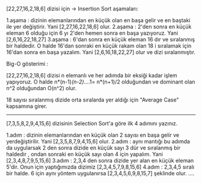
[22,27,16,2,18,6] dizisi için -> Insertion Sort aşamaları:

1.aşama : dizinin elemanlarından en küçük olan en başa gelir ve en baştaki ile yer değiştirir. Yani [2,27,16,22,18,6] olur.
2.aşama : 2'den sonra en küçük eleman 6 olduğu için 6 yı 2'den hemen sonra en başa yazıyoruz. Yani [2,6,16,22,18,27]
3.aşama : 6'dan sonra en küçük eleman 16 dır ve sıralanmış bir haldedir. O halde 16'dan sonraki en küçük rakam olan 18 i sıralamak için 16'dan sonra en başa yazalım. Yani [2,6,16,18,22,27] olur ve dizi sıralanmıştır. 


Big-O gösterimi :

 [22,27,16,2,18,6] dizisi n elemanlı ve her adımda bir eksiği kadar işlem yapıyoruz. O halde n*(n-1)*(n-2)*....1= n*(n+1)/2 olduğundan ve dominant olan n^2 olduğundan O(n^2) olur. 


 18 sayısı sıralanmış dizide orta sıralarda yer aldığı için "Average Case" kapsamına girer.

 ----------------------------------------------

 [7,3,5,8,2,9,4,15,6] dizisinin Selection Sort'a göre ilk 4 adımını yazınız.

 1.adım : dizinin elemanlarından en küçük olan 2 sayısı en başa gelir ve yerdeğiştirilir. Yani [2,3,5,8,7,9,4,15,6] olur.
 2.adım : aynı mantığı bu adımda da uygularsak 2 den sonra dizide en küçük sayı 3 dür ve sıralanmış bir haldedir , ondan sonraki en küçük sayı olan 4 için yapalım. Yani [2,3,4,8,7,9,5,15,6]
 3.adım : 2,3,4 den sonra dizide yer alan en küçük eleman 5'dir. Onun için yaptığımızda dizimiz [2,3,4,5,7,9,8,15,6]
 4.adım : 2,3,4,5 sıralı bir halde. 6 için aynı yöntem uygulanırsa [2,3,4,5,6,9,8,15,7] şeklinde olur. 
 .... 
 